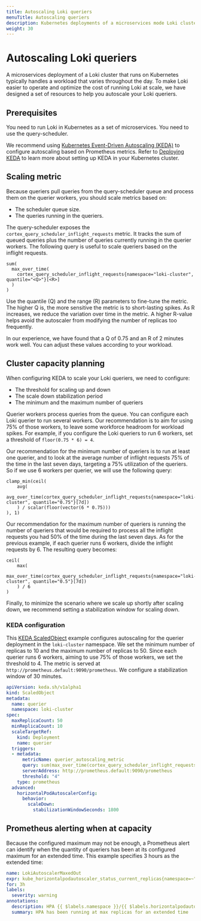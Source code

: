 ```yaml
---
title: Autoscaling Loki queriers
menuTitle: Autoscaling queriers
description: Kubernetes deployments of a microservices mode Loki cluster can use KEDA to autoscale the quantity of queriers.
weight: 30
---
```


# Autoscaling Loki queriers

A microservices deployment of a Loki cluster that runs on Kubernetes typically handles a
workload that varies throughout the day.
To make Loki easier to operate and optimize the cost of running Loki at scale,
we have designed a set of resources to help you autoscale your Loki queriers.

## Prerequisites

You need to run Loki in Kubernetes as a set of microservices. You need to use the query-scheduler.

We recommend using [Kubernetes Event-Driven Autoscaling (KEDA)](https://keda.sh/) to configure autoscaling
based on Prometheus metrics. Refer to [Deploying KEDA](https://keda.sh/docs/latest/deploy) to learn more
about setting up KEDA in your Kubernetes cluster.

## Scaling metric

Because queriers pull queries from the query-scheduler queue and process them on the querier workers, you should scale metrics based on:

- The scheduler queue size.
- The queries running in the queriers.

The query-scheduler exposes the `cortex_query_scheduler_inflight_requests` metric.
It tracks the sum of queued queries plus the number of queries currently running in the querier workers.
The following query is useful to scale queriers based on the inflight requests.

```promql
sum(
  max_over_time(
    cortex_query_scheduler_inflight_requests{namespace="loki-cluster", quantile="<Q>"}[<R>]
  )
)
```

Use the quantile (Q) and the range (R) parameters to fine-tune the metric.
The higher Q is, the more sensitive the metric is to short-lasting spikes.
As R increases, we reduce the variation over time in the metric.
A higher R-value helps avoid the autoscaler from modifying the number of replicas too frequently.

In our experience, we have found that a Q of 0.75 and an R of 2 minutes work well.
You can adjust these values according to your workload.

## Cluster capacity planning

When configuring KEDA to scale your Loki queriers, we need to configure:

- The threshold for scaling up and down
- The scale down stabilization period
- The minimum and the maximum number of queriers

Querier workers process queries from the queue. You can configure each Loki querier to run several workers.
Our recommendation is to aim for using 75% of those workers, to leave some workforce headroom for workload spikes.
For example, if you configure the Loki queriers to run 6 workers, set a threshold of `floor(0.75 * 6) = 4`.

Our recommendation for the minimum number of queriers is to run at least one querier, and to look at the average
number of inflight requests 75% of the time in the last seven days, targeting a 75% utilization of the queriers.
So if we use 6 workers per querier, we will use the following query:

```promql
clamp_min(ceil(
    avg(
        avg_over_time(cortex_query_scheduler_inflight_requests{namespace="loki-cluster", quantile="0.75"}[7d])
    ) / scalar(floor(vector(6 * 0.75)))
), 1)
```

Our recommendation for the maximum number of queriers is running the number of queriers that would be required
to process all the inflight requests you had 50% of the time during the last seven days.
As for the previous example, if each querier runs 6 workers, divide the inflight requests by 6.
The resulting query becomes:

```promql
ceil(
    max(
        max_over_time(cortex_query_scheduler_inflight_requests{namespace="loki-cluster", quantile="0.5"}[7d])
    ) / 6
)
```

Finally, to minimize the scenario where we scale up shortly after scaling down, we recommend setting
a stabilization window for scaling down.


### KEDA configuration

This [KEDA ScaledObject](https://keda.sh/docs/latest/concepts/scaling-deployments/) example configures autoscaling
for the querier deployment in the `loki-cluster` namespace.
We set the minimum number of replicas to 10 and the maximum number of replicas to 50.
Since each querier runs 6 workers, aiming to use 75% of those workers, we set the threshold to 4.
The metric is served at `http://prometheus.default:9090/prometheus`. We configure a stabilization window of 30 minutes.

```yaml
apiVersion: keda.sh/v1alpha1
kind: ScaledObject
metadata:
  name: querier
  namespace: loki-cluster
spec:
  maxReplicaCount: 50
  minReplicaCount: 10
  scaleTargetRef:
    kind: Deployment
    name: querier
  triggers:
  - metadata:
      metricName: querier_autoscaling_metric
      query: sum(max_over_time(cortex_query_scheduler_inflight_requests{namespace="loki-cluster", quantile="0.75"}[2m]))
      serverAddress: http://prometheus.default:9090/prometheus
      threshold: "4"
    type: prometheus
  advanced:
    horizontalPodAutoscalerConfig:
      behavior:
        scaleDown:
          stabilizationWindowSeconds: 1800
```

## Prometheus alerting when at capacity

Because the configured maximum may not be enough, a Prometheus alert can identify
when the quantity of queriers has been at its configured maximum for an extended time. This example specifies 3 hours as the extended time:

```yaml
name: LokiAutoscalerMaxedOut
expr: kube_horizontalpodautoscaler_status_current_replicas{namespace=~"loki-cluster"} == kube_horizontalpodautoscaler_spec_max_replicas{namespace=~"loki-cluster"}
for: 3h
labels:
  severity: warning
annotations:
  description: HPA {{ $labels.namespace }}/{{ $labels.horizontalpodautoscaler }} has been running at max replicas for longer than 3h; this can indicate underprovisioning.
  summary: HPA has been running at max replicas for an extended time
```


